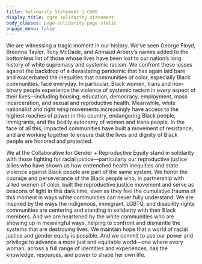 ```yaml
---
title: Solidarity Statement | CGRE
display_title: cgre solidarity statement
body_classes: page-solidarity page-static
onpage_menu: false
---
```


We are witnessing a tragic moment in our history. We’ve seen George Floyd, Breonna Taylor, Tony McDade, and Ahmaud Arbery’s names added to the bottomless list of those whose lives have been lost to our nation’s long history of white supremacy and systemic racism. We confront these losses against the backdrop of a devastating pandemic that has again laid bare and exacerbated the inequities that communities of color, especially Black communities, face everyday. In particular, Black women, trans and non-binary people experience the violence of systemic racism in every aspect of their lives—including housing, education, democracy, employment, mass incarceration, and sexual and reproductive health. Meanwhile, white nationalist and right wing movements increasingly have access to the highest reaches of power in this country, endangering Black people, immigrants, and the bodily autonomy of women and trans people. In the face of all this, impacted communities have built a movement of resistance, and are working together to ensure that the lives and dignity of Black people are honored and protected.

We at the Collaborative for Gender + Reproductive Equity stand in solidarity with those fighting for racial justice—particularly our reproductive justice allies who have shown us how entrenched health inequities and state violence against Black people are part of the same system. We honor the courage and perseverance of the Black people who, in partnership with allied women of color, built the reproductive justice movement and serve as beacons of light in this dark time, even as they feel the cumulative trauma of this moment in ways white communities can never fully understand. We are inspired by the ways the indigenous, immigrant, LGBTQ, and disability rights communities are centering and standing in solidarity with their Black members. And we are heartened by the white communities who are showing up in meaningful ways, helping  to confront and dismantle the systems that are destroying lives. We maintain hope that a world of racial justice and gender equity is possible. And we commit to use our power and privilege to advance a more just and equitable world—one where every woman, across a full range of identities and experiences, has the knowledge, resources, and power to shape her own life.
